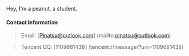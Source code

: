 Hey, I'm a peanut, a student.

#### Contact information
> Email: [Pinatsu@outlook.com] (mailto:pinatsu@outlook.com)

> Tencent QQ: [1109681438] (tencent://message/?uin=1109681438)
